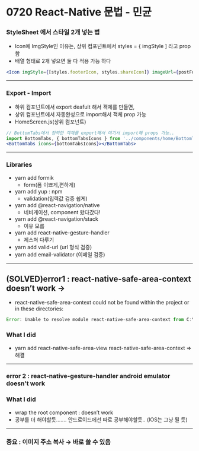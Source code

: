 # 0720 React-Native 문법 - 민균

### StyleSheet 에서 스타일 2개 넣는 법

- Icon에 ImgStyle인 이유는, 상위 컴포넌트에서 styles = { imgStyle ] 라고 prop함
- 배열 형태로 2개 넣으면 둘 다 적용 가능 하다

```jsx
<Icon imgStyle={[styles.footerIcon, styles.shareIcon]} imageUrl={postFooterIcons[2].imageUrl}></Icon>
```

---

### Export - Import

- 하위 컴포넌트에서 export deafult 해서 객체를 만들면,
- 상위 컴포넌트에서 자동완성으로 import해서 객체 prop 가능
- HomeScreen.js(상위 컴포넌트)

```jsx
// BottomTabs에서 정의한 객체를 export해서 여기서 import해 props 가능..
import BottomTabs, { bottomTabsIcons } from '../components/home/BottomTabs'
<BottomTabs icons={bottomTabsIcons}></BottomTabs>
```

---

### Libraries

- yarn add formik
    - form(폼 이쁘게,편하게)
- yarn add yup  : npm
    - validation(입력값 검증 쉽게)
- yarn add @react-navigation/native
    - 네비게이션, component 왔다갔다!
- yarn add @react-navigation/stack
    - 이유 모름
- yarn add react-native-gesture-handler
    - 제스쳐 다루기
- yarn add valid-url (url 형식 검증)
- yarn add email-validator (이메일 검증)

---

## (SOLVED)error1 : react-native-safe-area-context doesn’t work →

- react-native-safe-area-context could not be found within the project or in these directories:

```jsx
Error: Unable to resolve module react-native-safe-area-context from C:\Users\SSAFY\Desktop\Android\InstagramClone\node_modules\@react-navigation\stack\src\views\Header\Header.tsx: react-native-safe-area-context could not be found within the project or in these directories:
```

### What I did

- yarn add react-native-safe-area-view react-native-safe-area-context   ⇒ 해결

---

### error 2 : react-native-gesture-handler android emulator doesn't work

### What I did

- wrap the root component  : doesn’t work
- 공부를 더 해야할듯……. 안드로이드에선 따로 공부해야할듯.. (IOS는 그냥 될 듯)

---

### 중요 : 이미지 주소 복사 → 바로 쓸 수 있음